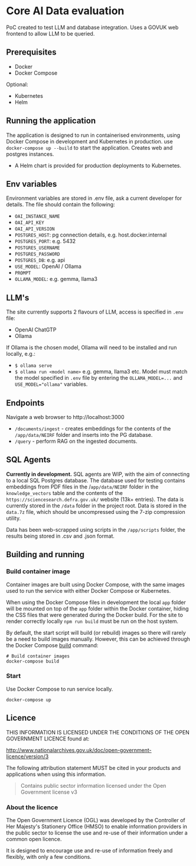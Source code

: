 # Core AI Data evaluation

PoC created to test LLM and database integration. Uses a GOVUK web frontend to allow LLM to be queried.

## Prerequisites

- Docker
- Docker Compose

Optional:
- Kubernetes
- Helm

## Running the application

The application is designed to run in containerised environments, using Docker Compose in development and Kubernetes in production. use `docker-compose up --build` to start the application. Creates web and postgres instances.

- A Helm chart is provided for production deployments to Kubernetes.

## Env variables

Environment variables are stored in .env file, ask a current developer for details. The file should contain the following:

- `OAI_INSTANCE_NAME`
- `OAI_API_KEY`
- `OAI_API_VERSION`
- `POSTGRES_HOST`: pg connection details, e.g. host.docker.internal
- `POSTGRES_PORT`: e.g. 5432
- `POSTGRES_USERNAME`
- `POSTGRES_PASSWORD`
- `POSTGRES_DB`: e.g. api
- `USE_MODEL`: OpenAI / Ollama
- `PROMPT`
- `OLLAMA_MODEL`: e.g. gemma, llama3

## LLM's

The site currently supports 2 flavours of LLM, access is specified in `.env` file:

- OpenAI ChatGTP
- Ollama

If Ollama is the chosen model, Ollama will need to be installed and run locally, e.g.:

- `$ ollama serve`
- `$ ollama run <model name>` e.g. gemma, llama3 etc. Model must match the model specified in `.env` file by entering the `OLLAMA_MODEL=...` and `USE_MODEL="ollama"` variables.

## Endpoints

Navigate a web browser to http://localhost:3000

- `/documents/ingest` - creates embeddings for the contents of the `/app/data/NEIRF` folder and inserts into the PG database.
- `/query` - perform RAG on the ingested documents.

## SQL Agents

**Currently in development.** SQL agents are WIP, with the aim of connecting to a local SQL Postgres database. The database used for testing contains embeddings from PDF files in the /`app/data/NEIRF` folder in the `knowledge_vectors` table and the contents of the `https://sciencesearch.defra.gov.uk/` website (13k+ entries). The data is currently stored in the `/data` folder in the project root. Data is stored in the `data.7z` file, which should be uncompressed using the 7-zip compression utility.

Data has been web-scrapped using scripts in the `/app/scripts` folder, the results being stored in .csv and .json format.

## Building and running

### Build container image

Container images are built using Docker Compose, with the same images used to run the service with either Docker Compose or Kubernetes.

When using the Docker Compose files in development the local `app` folder will
be mounted on top of the `app` folder within the Docker container, hiding the CSS files that were generated during the Docker build.  For the site to render correctly locally `npm run build` must be run on the host system.


By default, the start script will build (or rebuild) images so there will
rarely be a need to build images manually. However, this can be achieved
through the Docker Compose
[build](https://docs.docker.com/compose/reference/build/) command:

```
# Build container images
docker-compose build
```

### Start

Use Docker Compose to run service locally.

```
docker-compose up
```

## Licence

THIS INFORMATION IS LICENSED UNDER THE CONDITIONS OF THE OPEN GOVERNMENT LICENCE found at:

<http://www.nationalarchives.gov.uk/doc/open-government-licence/version/3>

The following attribution statement MUST be cited in your products and applications when using this information.

> Contains public sector information licensed under the Open Government license v3

### About the licence

The Open Government Licence (OGL) was developed by the Controller of Her Majesty's Stationery Office (HMSO) to enable information providers in the public sector to license the use and re-use of their information under a common open licence.

It is designed to encourage use and re-use of information freely and flexibly, with only a few conditions.
